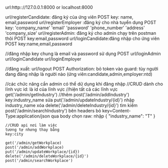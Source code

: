 url:http:://127.0.0.1:8000 or localhost:8000

url/registerCandidate: đăng ký của ứng viên
POST
key: name, email,password
url/registerEmployer :đăng ký cho nhà tuyển dụng
POST
key:
    'company_name'
            'email' 
            'password' 
            'phone_number'
            'address' 
            'company_size'
url/registerAdmin: đăng ký cho admin chạy trên postman thôi
POST
key:email,password
url/loginCandidate:đăng nhập cho ứng viên
POST
key:name,email,password

//đăng nhập key chung là email và password sử dụng POST
url/loginAdmin
url/loginCandidate
url/loginEmployer

//đăng xuất:
url/logout POST
Authorization: bỏ token vào
guard: tùy người đang đăng nhập là người nào (ứng viên:candidate,admin,employer:ntd)

//các chức năng cần admin có thể dử dụng khi đăng nhập
//CRUD dành cho lĩnh vực
id: là id của lĩnh vực
//hiện tất cả các lĩnh vực 
get('/admin/getIndustry')
//thêm
post('/admin/addIndustry')
key:industry_name
sửa
    put('/admin/updateIndustry/{id}')
    nhập industry_name
    xóa
    delete('/admin/deleteIndustry/{id}')
   tìm kiếm
    post('/admin/searchIndustry')
    bên headers bỏ key=Content-Type:application/json
    qua body chọn raw: nhập
    {
        "industry_name": "T"
    }

    //CRUD api nơi làm việc
    tương tự nhưng thay bằng 
    key:city
    
    get('/admin/getWorkplace)
    post('/admin/addWorkplace)
    put('/admin/updateWorkplace/{id})
    delete('/admin/deleteWorkplace/{id}')
    post('/admin/searchWorkplace')




